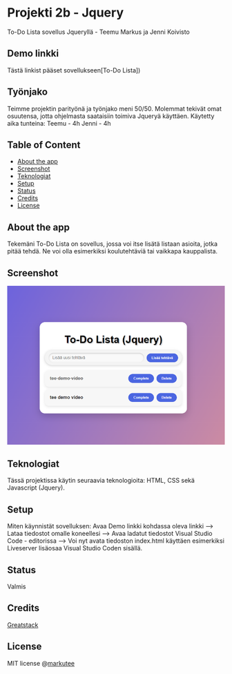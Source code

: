 # Projekti 2b - Jquery
To-Do Lista sovellus Jqueryllä - Teemu Markus ja Jenni Koivisto

## Demo linkki
Tästä linkist pääset sovellukseen[To-Do Lista])

## Työnjako
Teimme projektin parityönä ja työnjako meni 50/50. Molemmat tekivät omat osuutensa, jotta ohjelmasta saataisiin toimiva Jqueryä käyttäen.
Käytetty aika tunteina:
Teemu - 4h
Jenni - 4h

## Table of Content
- [About the app](#about-the-app)
- [Screenshot](#screenshot)
- [Teknologiat](#teknologiat)
- [Setup](#setup)
- [Status](#status)
- [Credits](#credits)
- [License](#license)


## About the app
Tekemäni To-Do Lista on sovellus, jossa voi itse lisätä listaan asioita, jotka pitää tehdä. Ne voi olla esimerkiksi koulutehtäviä tai vaikkapa kauppalista.

## Screenshot
![Toimiva-sovellus](demokuva.png)

## Teknologiat
Tässä projektissa käytin seuraavia teknologioita: HTML, CSS sekä Javascript (Jquery).

## Setup
Miten käynnistät sovelluksen:
     Avaa Demo linkki kohdassa oleva linkki
    --> Lataa tiedostot omalle koneellesi
    --> Avaa ladatut tiedostot Visual Studio Code - editorissa
    --> Voi nyt avata tiedoston index.html käyttäen esimerkiksi Liveserver lisäosaa Visual Studio Coden sisällä.

## Status
Valmis

## Credits
[Greatstack](https://www.youtube.com/watch?v=G0jO8kUrg-I&t=960s)


## License
MIT license @[markutee](https://github.com/markutee/Jsprojekti1?tab=MIT-1-ov-file)
